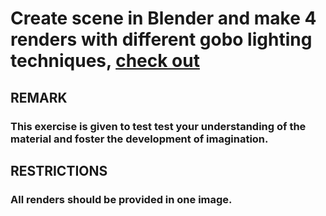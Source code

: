 # Create scene in Blender and make 4 renders with different gobo lighting techniques, [check out](https://www.youtube.com/watch?v=ElMM3u2MO5k)
## REMARK 
### This exercise is given to test test your understanding of the material and foster the development of imagination.
## RESTRICTIONS 
### All renders should be provided in one image.

